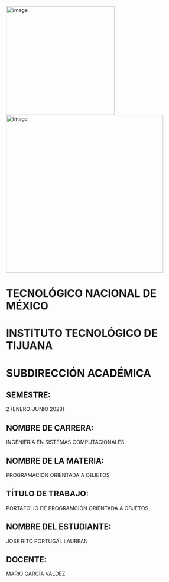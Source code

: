 <img width="293" alt="image" src="https://user-images.githubusercontent.com/126290786/225111896-3db310e9-6d2c-4b05-aa6e-e72f96e7d205.png">

<img width="425" alt="image" src="https://user-images.githubusercontent.com/126290786/225111924-642d5f1b-6e06-4821-aa04-70fb4d7df32e.png">

# TECNOLÓGICO NACIONAL DE MÉXICO
# INSTITUTO TECNOLÓGICO DE TIJUANA
# SUBDIRECCIÓN ACADÉMICA

## SEMESTRE:
2 (ENERO-JUNIO 2023)

## NOMBRE DE CARRERA:
INGENIERÍA EN SISTEMAS COMPUTACIONALES.

## NOMBRE DE LA MATERIA:
PROGRAMACIÓN ORIENTADA A OBJETOS

## TÍTULO DE TRABAJO:
PORTAFOLIO DE PROGRAMCIÓN ORIENTADA A OBJETOS

## NOMBRE DEL ESTUDIANTE:
JOSE RITO PORTUGAL LAUREAN

## DOCENTE:
MARIO GARCÍA VALDÉZ
